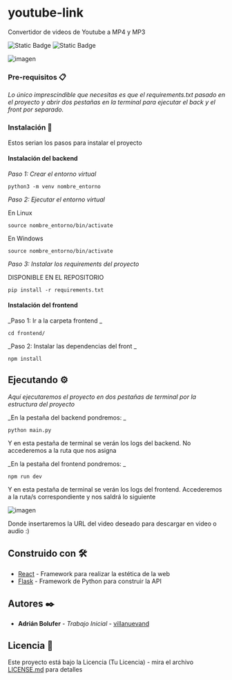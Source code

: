 
# youtube-link
Convertidor de videos de Youtube a MP4 y MP3

![Static Badge](https://img.shields.io/badge/license-mit-green)
![Static Badge](https://img.shields.io/badge/project_version-1.0.0-blue)

![imagen](https://github.com/user-attachments/assets/92665496-5c97-4522-8d88-3cd0428b523b)


### Pre-requisitos 📋

_Lo único imprescindible que necesitas es que el requirements.txt pasado en el proyecto y abrir dos pestañas en la terminal para ejecutar el back y el front por separado._

### Instalación 🔧

Estos serian los pasos para instalar el proyecto 

#### Instalación del backend

_Paso 1: Crear el entorno virtual_

```
python3 -m venv nombre_entorno
```

_Paso 2: Ejecutar el entorno virtual_

En Linux

```
source nombre_entorno/bin/activate
```

En Windows

```
source nombre_entorno/bin/activate
```

_Paso 3: Instalar los requirements del proyecto_

DISPONIBLE EN EL REPOSITORIO

```
pip install -r requirements.txt
```

#### Instalación del frontend

_Paso 1: Ir a la carpeta frontend _

```
cd frontend/
```

_Paso 2: Instalar las dependencias del front _

```
npm install
```

## Ejecutando ⚙️

_Aquí ejecutaremos el proyecto en dos pestañas de terminal por la estructura del proyecto_

_En la pestaña del backend pondremos: _

```
python main.py 
```

Y en esta pestaña de terminal se verán los logs del backend. No accederemos a la ruta que nos asigna

_En la pestaña del frontend pondremos: _

```
npm run dev
```
Y en esta pestaña de terminal se verán los logs del frontend.
Accederemos a la ruta/s correspondiente y nos saldrá lo siguiente

![imagen](https://github.com/user-attachments/assets/f905cb73-2382-4246-8217-f3c50c1fce73)

Donde insertaremos la URL del video deseado para descargar en video o audio :)


## Construido con 🛠️

* [React](http://www.dropwizard.io/1.0.2/docs/) - Framework para realizar la estética de la web
* [Flask](https://flask.palletsprojects.com/en/3.0.x/) - Framework de Python para construir la API


## Autores ✒️

* **Adrián Bolufer** - *Trabajo Inicial* - [villanuevand](https://github.com/adriaabf04)


## Licencia 📄

Este proyecto está bajo la Licencia (Tu Licencia) - mira el archivo [LICENSE.md](LICENSE.md) para detalles

